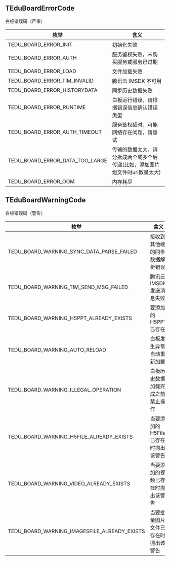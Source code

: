 
## TEduBoardErrorCode
白板错误码（严重） 


| 枚举 | 含义 |
| --- | --- |
| TEDU_BOARD_ERROR_INIT | 初始化失败  |
| TEDU_BOARD_ERROR_AUTH | 服务鉴权失败，未购买服务或服务已过期  |
| TEDU_BOARD_ERROR_LOAD | 文件加载失败  |
| TEDU_BOARD_ERROR_TIM_INVALID | 腾讯云 IMSDK 不可用  |
| TEDU_BOARD_ERROR_HISTORYDATA | 同步历史数据失败  |
| TEDU_BOARD_ERROR_RUNTIME | 白板运行错误，请根据错误信息确认错误类型  |
| TEDU_BOARD_ERROR_AUTH_TIMEOUT | 服务鉴权超时，可能网络存在问题，请重试  |
| TEDU_BOARD_ERROR_DATA_TOO_LARGE | 传输的数据太大，请分拆成两个或多个后传递(比如，添加图片组文件时url数量太大)  |
| TEDU_BOARD_ERROR_OOM | 内存耗尽  |



## TEduBoardWarningCode
白板错误码（警告） 


| 枚举 | 含义 |
| --- | --- |
| TEDU_BOARD_WARNING_SYNC_DATA_PARSE_FAILED | 接收到其他端的同步数据解析错误  |
| TEDU_BOARD_WARNING_TIM_SEND_MSG_FAILED | 腾讯云 IMSDK 发送消息失败  |
| TEDU_BOARD_WARNING_H5PPT_ALREADY_EXISTS | 要添加的 H5PPT 已存在  |
| TEDU_BOARD_WARNING_AUTO_RELOAD | 白板发生异常自动重新加载  |
| TEDU_BOARD_WARNING_ILLEGAL_OPERATION | 白板历史数据加载完成之前禁止操作  |
| TEDU_BOARD_WARNING_H5FILE_ALREADY_EXISTS | 当要添加的 H5File 已存在时抛出该警告  |
| TEDU_BOARD_WARNING_VIDEO_ALREADY_EXISTS | 当要添加的视频已存在时抛出该警告  |
| TEDU_BOARD_WARNING_IMAGESFILE_ALREADY_EXISTS | 当要批量图片文件已存在时抛出该警告  |




